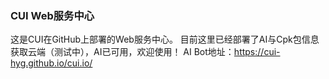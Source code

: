 ### CUI Web服务中心
这是CUI在GitHub上部署的Web服务中心。
目前这里已经部署了AI与Cpk包信息获取云端（测试中），AI已可用，欢迎使用！
AI Bot地址：https://cui-hyg.github.io/cui.io/
